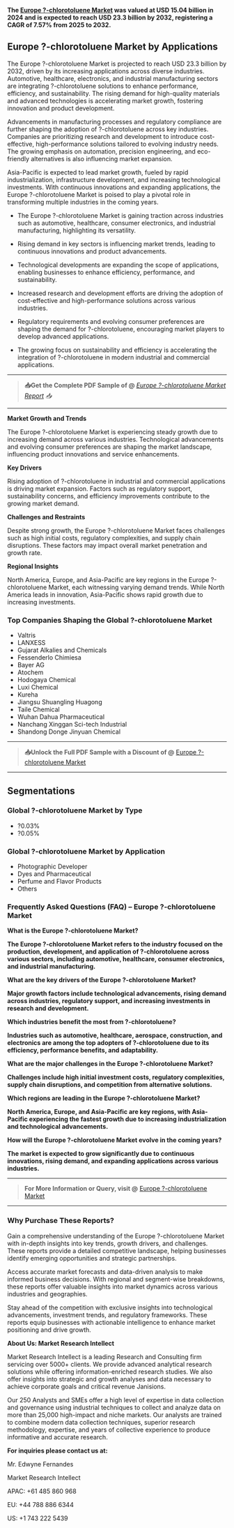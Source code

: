 <p><strong>The <a href="https://www.marketresearchintellect.com/download-sample/?rid=934820&amp;utm_source=Pulse-April-Europe&amp;utm_medium=852">Europe ?-chlorotoluene Market</a> was valued at USD 15.04 billion in 2024 and is expected to reach USD 23.3 billion by 2032, registering a CAGR of 7.57% from 2025 to 2032.</strong></p><h2>Europe ?-chlorotoluene Market by Applications&nbsp;</h2><p><p>The Europe ?-chlorotoluene Market is projected to reach USD 23.3 billion by 2032, driven by its increasing applications across diverse industries. Automotive, healthcare, electronics, and industrial manufacturing sectors are integrating ?-chlorotoluene solutions to enhance performance, efficiency, and sustainability. The rising demand for high-quality materials and advanced technologies is accelerating market growth, fostering innovation and product development.</p><p>Advancements in manufacturing processes and regulatory compliance are further shaping the adoption of ?-chlorotoluene across key industries. Companies are prioritizing research and development to introduce cost-effective, high-performance solutions tailored to evolving industry needs. The growing emphasis on automation, precision engineering, and eco-friendly alternatives is also influencing market expansion.</p><p>Asia-Pacific is expected to lead market growth, fueled by rapid industrialization, infrastructure development, and increasing technological investments. With continuous innovations and expanding applications, the Europe ?-chlorotoluene Market is poised to play a pivotal role in transforming multiple industries in the coming years.</p></p><ul><li><p>The Europe ?-chlorotoluene Market is gaining traction across industries such as automotive, healthcare, consumer electronics, and industrial manufacturing, highlighting its versatility.</p></li><li><p>Rising demand in key sectors is influencing market trends, leading to continuous innovations and product advancements.</p></li><li><p>Technological developments are expanding the scope of applications, enabling businesses to enhance efficiency, performance, and sustainability.</p></li><li><p>Increased research and development efforts are driving the adoption of cost-effective and high-performance solutions across various industries.</p></li><li><p>Regulatory requirements and evolving consumer preferences are shaping the demand for ?-chlorotoluene, encouraging market players to develop advanced applications.</p></li><li><p>The growing focus on sustainability and efficiency is accelerating the integration of ?-chlorotoluene in modern industrial and commercial applications.</p></li></ul><hr /><blockquote><p><strong><span class="font-[700]">📥Get the Complete PDF Sample of @ </span></strong><em><span class="font-[700]"><a href="https://www.marketresearchintellect.com/download-sample/?rid=934820&amp;utm_source=Pulse-April-Europe&amp;utm_medium=852" target="_blank" data-tracking-control-name="article-ssr-frontend-pulse_little-text-block" data-tracking-will-navigate="" data-test-link="">Europe ?-chlorotoluene Market Report</a>&nbsp;📥</span></em></p></blockquote><hr /><p class="" data-start="77" data-end="360"><strong data-start="77" data-end="105">Market Growth and Trends</strong></p><p class="" data-start="77" data-end="360">The Europe ?-chlorotoluene Market is experiencing steady growth due to increasing demand across various industries. Technological advancements and evolving consumer preferences are shaping the market landscape, influencing product innovations and service enhancements.</p><p class="" data-start="362" data-end="606"><strong data-start="362" data-end="377">Key Drivers</strong></p><p class="" data-start="362" data-end="606">Rising adoption of ?-chlorotoluene in industrial and commercial applications is driving market expansion. Factors such as regulatory support, sustainability concerns, and efficiency improvements contribute to the growing market demand.</p><p class="" data-start="608" data-end="849"><strong data-start="608" data-end="637">Challenges and Restraints</strong></p><p class="" data-start="608" data-end="849">Despite strong growth, the Europe ?-chlorotoluene Market faces challenges such as high initial costs, regulatory complexities, and supply chain disruptions. These factors may impact overall market penetration and growth rate.</p><p class="" data-start="851" data-end="1095"><strong data-start="851" data-end="872">Regional Insights</strong></p><p class="" data-start="851" data-end="1095">North America, Europe, and Asia-Pacific are key regions in the Europe ?-chlorotoluene Market, each witnessing varying demand trends. While North America leads in innovation, Asia-Pacific shows rapid growth due to increasing investments.</p><p><h3>Top Companies Shaping the Global ?-chlorotoluene Market </h3><ul><li>Valtris</li><li>LANXESS</li><li>Gujarat Alkalies and Chemicals</li><li>Fessenderlo Chimiesa</li><li>Bayer AG</li><li>Atochem</li><li>Hodogaya Chemical</li><li>Luxi Chemical</li><li>Kureha</li><li>Jiangsu Shuangling Huagong</li><li>Taile Chemical</li><li>Wuhan Dahua Pharmaceutical</li><li>Nanchang Xinggan Sci-tech Industrial</li><li>Shandong Donge Jinyuan Chemical</li></ul></p><hr /><blockquote><p><strong>📥Unlock the Full PDF Sample with a Discount of @</strong> <a href="https://www.marketresearchintellect.com/ask-for-discount/?rid=934820&amp;utm_source=Pulse-April-Europe&amp;utm_medium=852">Europe ?-chlorotoluene Market</a></p></blockquote><hr /><p><h2>Segmentations</h2><h3>Global ?-chlorotoluene Market by Type</h3><ul><li>?0.03%</li><li>?0.05%</li></ul><h3>Global ?-chlorotoluene Market by Application</h3><ul><li>Photographic Developer</li><li>Dyes and Pharmaceutical</li><li>Perfume and Flavor Products</li><li>Others</li></ul></p><h3><strong>Frequently Asked Questions (FAQ) &ndash; Europe ?-chlorotoluene Market</strong></h3><p><strong>What is the Europe ?-chlorotoluene Market?</strong></p><p><strong>The Europe ?-chlorotoluene Market refers to the industry focused on the production, development, and application of ?-chlorotoluene across various sectors, including automotive, healthcare, consumer electronics, and industrial manufacturing.</strong></p><p><strong>What are the key drivers of the Europe ?-chlorotoluene Market?</strong></p><p><strong>Major growth factors include technological advancements, rising demand across industries, regulatory support, and increasing investments in research and development.</strong></p><p><strong>Which industries benefit the most from ?-chlorotoluene?</strong></p><p><strong>Industries such as automotive, healthcare, aerospace, construction, and electronics are among the top adopters of ?-chlorotoluene due to its efficiency, performance benefits, and adaptability.</strong></p><p><strong>What are the major challenges in the Europe ?-chlorotoluene Market?</strong></p><p><strong>Challenges include high initial investment costs, regulatory complexities, supply chain disruptions, and competition from alternative solutions.</strong></p><p><strong>Which regions are leading in the Europe ?-chlorotoluene Market?</strong></p><p><strong>North America, Europe, and Asia-Pacific are key regions, with Asia-Pacific experiencing the fastest growth due to increasing industrialization and technological advancements.</strong></p><p><strong>How will the Europe ?-chlorotoluene Market evolve in the coming years?</strong></p><p><strong>The market is expected to grow significantly due to continuous innovations, rising demand, and expanding applications across various industries.</strong></p><hr /><blockquote><p><span class="font-[700]"><strong>For More Information or Query, visit&nbsp;@</strong>&nbsp;</span><span class="font-[700]"><a href="https://www.marketresearchintellect.com/product/global-chlorotoluene-market/?utm_source=Linkedin&utm_medium=852" target="_blank" data-tracking-control-name="article-ssr-frontend-pulse_little-text-block" data-tracking-will-navigate="" data-test-link="">Europe ?-chlorotoluene Market</a></span></p></blockquote><hr /><h3><strong data-start="0" data-end="31">Why Purchase These Reports?</strong></h3><p class="" data-start="35" data-end="297">Gain a comprehensive understanding of the Europe ?-chlorotoluene Market with in-depth insights into key trends, growth drivers, and challenges. These reports provide a detailed competitive landscape, helping businesses identify emerging opportunities and strategic partnerships.</p><p class="" data-start="299" data-end="540">Access accurate market forecasts and data-driven analysis to make informed business decisions. With regional and segment-wise breakdowns, these reports offer valuable insights into market dynamics across various industries and geographies.</p><p class="" data-start="542" data-end="784">Stay ahead of the competition with exclusive insights into technological advancements, investment trends, and regulatory frameworks. These reports equip businesses with actionable intelligence to enhance market positioning and drive growth.</p><p><strong><span class="font-[700]">About Us: Market Research Intellect</span></strong></p><p><span class="">Market Research Intellect is a leading Research and Consulting firm servicing over 5000+ clients. We provide advanced analytical research solutions while offering information-enriched research studies.&nbsp;</span>We also offer insights into strategic and growth analyses and data necessary to achieve corporate goals and critical revenue Janisions.</p><p><span class="">Our 250 Analysts and SMEs offer a high level of expertise in data collection and governance using industrial techniques to collect and analyze data on more than 25,000 high-impact and niche markets. Our analysts are trained to combine modern data collection techniques, superior research methodology, expertise, and years of collective experience to produce informative and accurate research.</span></p><p><strong>For inquiries please contact us at:</strong></p><p>Mr. Edwyne Fernandes</p><p>Market Research Intellect</p><p>APAC: +61 485 860 968</p><p>EU: +44 788 886 6344</p><p>US: +1 743 222 5439</p>